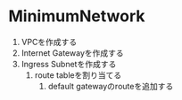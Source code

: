 # MinimumNetwork

1. VPCを作成する
2. Internet Gatewayを作成する
3. Ingress Subnetを作成する
   1. route tableを割り当てる
      1. default gatewayのrouteを追加する
